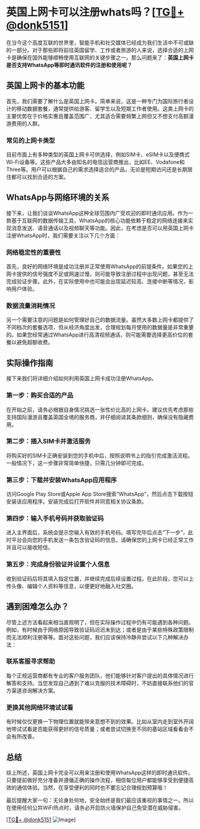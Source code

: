 # 英国上网卡可以注册whats吗？[[TG💪+ @donk5151](https://t.me/s/donk5151)]

在当今这个高度互联的世界里，智能手机和社交媒体已经成为我们生活中不可或缺的一部分。对于那些即将前往英国留学、工作或者旅游的人来说，选择合适的上网卡是确保在国外能够顺畅使用互联网的关键步骤之一。那么问题来了：**英国上网卡是否支持WhatsApp等即时通讯软件的注册和使用呢？**

## 英国上网卡的基本功能

首先，我们需要了解什么是英国上网卡。简单来说，这是一种专门为国际旅行者设计的移动数据套餐，通常提供给游客、留学生以及短期工作者使用。这类上网卡的主要优势在于价格实惠且覆盖范围广，尤其适合需要频繁上网但又不想支付高额漫游费用的人群。

### 常见的上网卡类型

目前市面上有多种类型的英国上网卡可供选择，例如SIM卡、eSIM卡以及便携式Wi-Fi设备等。这些产品大多由知名的电信运营商推出，比如EE、Vodafone和Three等。用户可以根据自己的需求选择适合的产品，无论是短期访问还是长期居住都可以找到合适的方案。

## WhatsApp与网络环境的关系

接下来，让我们谈谈WhatsApp这种全球范围内广受欢迎的即时通讯应用。作为一款基于互联网的数据传输工具，WhatsApp的核心功能依赖于稳定的网络连接来实现消息发送、语音通话以及视频聊天等功能。因此，在考虑是否可以用英国上网卡注册WhatsApp时，我们需要关注以下几个方面：

### 网络稳定性的重要性

首先，良好的网络环境是成功注册并正常使用WhatsApp的前提条件。如果您的上网卡提供的信号强度不足或网速过慢，则可能导致注册过程中出现问题，甚至无法完成验证步骤。此外，在实际使用中也可能会出现延迟较高、连接中断等情况，影响用户体验。

### 数据流量消耗情况

另一个需要注意的问题是如何管理好自己的数据流量。虽然大多数上网卡都提供了不同档次的套餐选项，但从经济角度出发，合理规划每月使用的数据量是非常重要的。如果您经常通过WhatsApp进行高清视频通话，则可能需要选择更高价位的套餐以避免超额收费。

## 实际操作指南

接下来我们将详细介绍如何利用英国上网卡成功注册WhatsApp。

### 第一步：购买合适的产品

在开始之前，请务必根据自身情况挑选一张性价比高的上网卡。建议优先考虑那些支持国际漫游且覆盖英国全境的服务商，并仔细阅读其条款细则，确保没有隐藏费用。

### 第二步：插入SIM卡并激活服务

将购买好的SIM卡正确安装到您的手机中后，按照说明书上的指引完成激活流程。一般情况下，这一步骤非常简单快捷，只需几分钟即可完成。

### 第三步：下载并安装WhatsApp应用程序

访问Google Play Store或Apple App Store搜索“WhatsApp”，然后点击下载按钮安装该应用程序。安装完成后打开软件并同意相关协议条款。

### 第四步：输入手机号码并获取验证码

进入主界面后，系统会提示您输入有效的手机号码。填写完毕后点击“下一步”，此时平台会向您的手机发送一条包含验证码的信息。请确保您的上网卡已经正常工作并且可以接收短信。

### 第五步：完成身份验证并设置个人信息

收到验证码后将其填入指定位置，并继续完成后续设置过程。在此阶段，您可以上传头像、编辑个人资料等信息，以便更好地融入社交圈。

## 遇到困难怎么办？

尽管上述方法看起来相当直观明了，但在实际操作过程中仍有可能遇到各种问题。例如，有时候由于网络原因导致验证码迟迟未到达；或者是由于某些特殊政策限制而无法顺利注册等等。面对这些问题，我们应该保持冷静并尝试以下几种解决办法：

### 联系客服寻求帮助

每个正规运营商都有专业的客户服务团队，他们能够针对客户提出的具体情况进行解答和支持。当您发现自己遇到了难以克服的技术障碍时，不妨直接联系他们的官方渠道咨询解决方案。

### 更换其他网络环境试试看

有时候仅仅更换一下物理位置就能带来意想不到的效果。比如从室内走到室外开阔地带试试看是否能获得更好的信号质量；或者尝试切换至不同的基站区域看看会不会有所改善。

## 总结

综上所述，英国上网卡完全可以用来注册和使用WhatsApp这样的即时通讯软件。只要提前做好充分准备并遵循正确的操作流程，相信每位用户都能够享受到便捷高效的通信体验。当然，在享受便利的同时也不要忘记合理规划预算哦！

最后提醒大家一句：无论身处何地，安全始终是我们最应该重视的事情之一。所以在使用任何公共WiFi热点时，请务必开启防火墙保护自己免受潜在威胁侵害。

[[TG💪+ @donk5151](https://t.me/s/donk5151) ![Image](https://i.postimg.cc/rwNCRYN7/Snipaste-2025-04-30-17-27-05.png)]